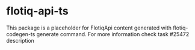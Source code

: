 # flotiq-api-ts

This package is a placeholder for FlotiqApi content generated with flotiq-codegen-ts generate command.
For more information check task #25472 description
